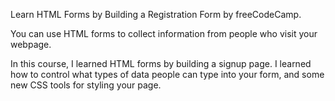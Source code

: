 Learn HTML Forms by Building a Registration Form by freeCodeCamp.

You can use HTML forms to collect information from people who visit your webpage.

In this course, I learned HTML forms by building a signup page. I learned how to control what types of data people can type into your form, and some new CSS tools for styling your page.
